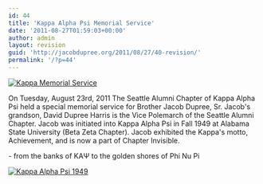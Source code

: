 ```yaml
---
id: 44
title: 'Kappa Alpha Psi Memorial Service'
date: '2011-08-27T01:59:03+00:00'
author: admin
layout: revision
guid: 'http://jacobdupree.org/2011/08/27/40-revision/'
permalink: '/?p=44'
---
```


[![](http://jacobdupree.org/wp-content/uploads/2011/08/IMG_1096-300x234.jpg "Kappa Memorial Service")](http://jacobdupree.org/wp-content/uploads/2011/08/IMG_1096.jpg)

On Tuesday, August 23rd, 2011 The Seattle Alumni Chapter of Kappa Alpha Psi held a special memorial service for Brother Jacob Dupree, Sr. Jacob's grandson, David Dupree Harris is the Vice Polemarch of the Seattle Alumni Chapter. Jacob was initiated into Kappa Alpha Psi in Fall 1949 at Alabama State University (Beta Zeta Chapter). Jacob exhibited the Kappa's motto, Achievement, and is now a part of Chapter Invisible.

\- from the banks of KAΨ to the golden shores of Phi Nu Pi

[![](http://jacobdupree.org/wp-content/uploads/2011/08/Picture2.bmp "Kappa Alpha Psi 1949")](http://jacobdupree.org/wp-content/uploads/2011/08/Picture2.bmp)